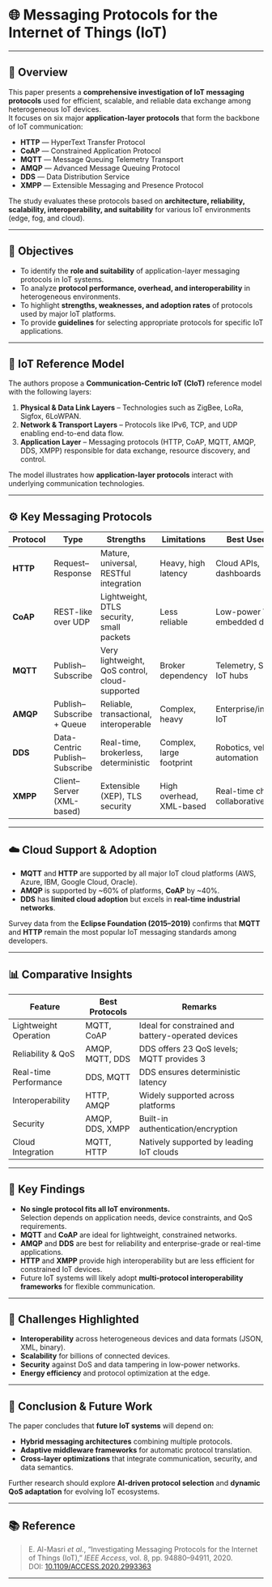 # 🌐 Messaging Protocols for the Internet of Things (IoT)

---

## 📘 Overview

This paper presents a **comprehensive investigation of IoT messaging protocols** used for efficient, scalable, and reliable data exchange among heterogeneous IoT devices.  
It focuses on six major **application-layer protocols** that form the backbone of IoT communication:

- **HTTP** — HyperText Transfer Protocol  
- **CoAP** — Constrained Application Protocol  
- **MQTT** — Message Queuing Telemetry Transport  
- **AMQP** — Advanced Message Queuing Protocol  
- **DDS** — Data Distribution Service  
- **XMPP** — Extensible Messaging and Presence Protocol  

The study evaluates these protocols based on **architecture, reliability, scalability, interoperability, and suitability** for various IoT environments (edge, fog, and cloud).

---

## 🧭 Objectives

- To identify the **role and suitability** of application-layer messaging protocols in IoT systems.  
- To analyze **protocol performance, overhead, and interoperability** in heterogeneous environments.  
- To highlight **strengths, weaknesses, and adoption rates** of protocols used by major IoT platforms.  
- To provide **guidelines** for selecting appropriate protocols for specific IoT applications.

---

## 🧩 IoT Reference Model

The authors propose a **Communication-Centric IoT (CIoT)** reference model with the following layers:

1. **Physical & Data Link Layers** – Technologies such as ZigBee, LoRa, Sigfox, 6LoWPAN.  
2. **Network & Transport Layers** – Protocols like IPv6, TCP, and UDP enabling end-to-end data flow.  
3. **Application Layer** – Messaging protocols (HTTP, CoAP, MQTT, AMQP, DDS, XMPP) responsible for data exchange, resource discovery, and control.

The model illustrates how **application-layer protocols** interact with underlying communication technologies.

---

## ⚙️ Key Messaging Protocols

| **Protocol** | **Type** | **Strengths** | **Limitations** | **Best Used For** |
|---------------|-----------|----------------|------------------|-------------------|
| **HTTP** | Request–Response | Mature, universal, RESTful integration | Heavy, high latency | Cloud APIs, dashboards |
| **CoAP** | REST-like over UDP | Lightweight, DTLS security, small packets | Less reliable | Low-power WSNs, embedded devices |
| **MQTT** | Publish–Subscribe | Very lightweight, QoS control, cloud-supported | Broker dependency | Telemetry, SCADA, IoT hubs |
| **AMQP** | Publish–Subscribe + Queue | Reliable, transactional, interoperable | Complex, heavy | Enterprise/industrial IoT |
| **DDS** | Data-Centric Publish–Subscribe | Real-time, brokerless, deterministic | Complex, large footprint | Robotics, vehicles, automation |
| **XMPP** | Client–Server (XML-based) | Extensible (XEP), TLS security | High overhead, XML-based | Real-time chat, collaborative IoT |

---

## ☁️ Cloud Support & Adoption

- **MQTT** and **HTTP** are supported by all major IoT cloud platforms (AWS, Azure, IBM, Google Cloud, Oracle).  
- **AMQP** is supported by ~60% of platforms, **CoAP** by ~40%.  
- **DDS** has **limited cloud adoption** but excels in **real-time industrial networks**.

Survey data from the **Eclipse Foundation (2015–2019)** confirms that **MQTT** and **HTTP** remain the most popular IoT messaging standards among developers.

---

## 📊 Comparative Insights

| **Feature** | **Best Protocols** | **Remarks** |
|--------------|--------------------|--------------|
| Lightweight Operation | MQTT, CoAP | Ideal for constrained and battery-operated devices |
| Reliability & QoS | AMQP, MQTT, DDS | DDS offers 23 QoS levels; MQTT provides 3 |
| Real-time Performance | DDS, MQTT | DDS ensures deterministic latency |
| Interoperability | HTTP, AMQP | Widely supported across platforms |
| Security | AMQP, DDS, XMPP | Built-in authentication/encryption |
| Cloud Integration | MQTT, HTTP | Natively supported by leading IoT clouds |

---

## 🧠 Key Findings

- **No single protocol fits all IoT environments.**  
  Selection depends on application needs, device constraints, and QoS requirements.  
- **MQTT** and **CoAP** are ideal for lightweight, constrained networks.  
- **AMQP** and **DDS** are best for reliability and enterprise-grade or real-time applications.  
- **HTTP** and **XMPP** provide high interoperability but are less efficient for constrained IoT devices.  
- Future IoT systems will likely adopt **multi-protocol interoperability frameworks** for flexible communication.

---

## 🔐 Challenges Highlighted

- **Interoperability** across heterogeneous devices and data formats (JSON, XML, binary).  
- **Scalability** for billions of connected devices.  
- **Security** against DoS and data tampering in low-power networks.  
- **Energy efficiency** and protocol optimization at the edge.  

---

## 🚀 Conclusion & Future Work

The paper concludes that **future IoT systems** will depend on:
- **Hybrid messaging architectures** combining multiple protocols.  
- **Adaptive middleware frameworks** for automatic protocol translation.  
- **Cross-layer optimizations** that integrate communication, security, and data semantics.

Further research should explore **AI-driven protocol selection** and **dynamic QoS adaptation** for evolving IoT ecosystems.

---

## 📚 Reference

> E. Al-Masri *et al.*, “Investigating Messaging Protocols for the Internet of Things (IoT),” *IEEE Access*, vol. 8, pp. 94880–94911, 2020.  
> DOI: [10.1109/ACCESS.2020.2993363](https://doi.org/10.1109/ACCESS.2020.2993363)

---


